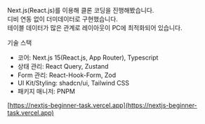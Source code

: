 Next.js(React.js)를 이용해 클론 코딩을 진행해봤습니다.   
디비 연동 없이 더미데이터로 구현했습니다.   
테이블 데이터가 많은 관계로 레이아웃이 PC에 최적화되어 있습니다.  

기술 스택
- 코어: Next.js 15(React.js, App Router), Typescript
- 상태 관리: React Query, Zustand
- Form 관리: React-Hook-Form, Zod
- UI Kit/Styling: shadcn/ui, Tailwind CSS
- 패키지 매니저: PNPM

[https://nextjs-beginner-task.vercel.app](https://nextjs-beginner-task.vercel.app)
